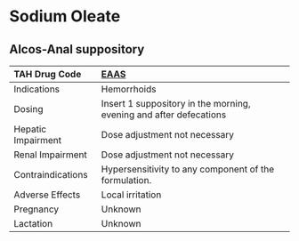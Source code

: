 # Sodium Oleate

## Alcos-Anal suppository

| TAH Drug Code      | [EAAS](https://www.tahsda.org.tw/drugs/hissearch.php?drug_code=EAAS)   |
|:-------------------|:-----------------------------------------------------------------------|
| Indications        | Hemorrhoids                                                            |
| Dosing             | Insert 1 suppository in the morning, evening and after defecations     |
| Hepatic Impairment | Dose adjustment not necessary                                          |
| Renal Impairment   | Dose adjustment not necessary                                          |
| Contraindications  | Hypersensitivity to any component of the formulation.                  |
| Adverse Effects    | Local irritation                                                       |
| Pregnancy          | Unknown                                                                |
| Lactation          | Unknown                                                                |

